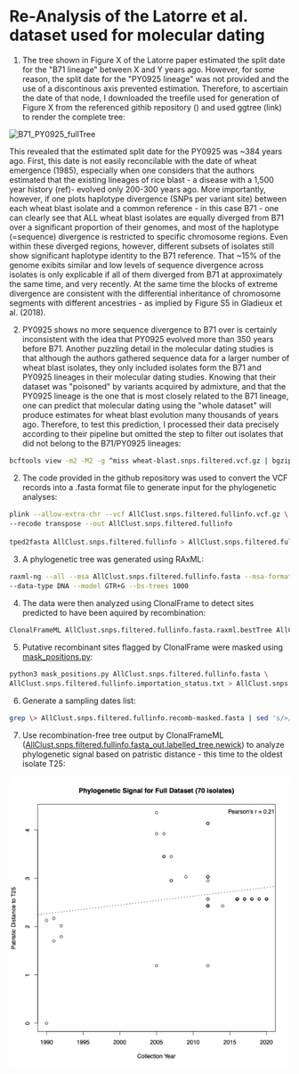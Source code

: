 # Re-Analysis of the Latorre et al. dataset used for molecular dating

1. The tree shown in Figure X of the Latorre paper estimated the split date for the "B71 lineage" between X and Y years ago. However, for some reason, the split date for the "PY0925 lineage" was not provided and the use of a discontinous axis prevented estimation. Therefore, to ascertiain the date of that node, I downloaded the treefile used for generation of Figure X from the referenced githib repository () and used ggtree (link) to render the complete tree:

![B71_PY0925_fullTree](data/B71_PY0925_fullTree.tiff)

This revealed that the estimated split date for the PY0925 was ~384 years ago. First, this date is not easily reconcilable with the date of wheat emergence (1985), especially when one considers that the authors estimated that the existing lineages of rice blast - a disease with a 1,500 year history (ref)- evolved only 200-300 years ago. More importantly, however, if one plots haplotype divergence (SNPs per variant site) between each wheat blast isolate and a common reference - in this case B71 - one can clearly see that ALL wheat blast isolates are equally diverged from B71 over a significant proportion of their genomes, and most of the haplotype (=sequence) divergence is restricted to specific chromosome regions. Even within these diverged regions, however, different subsets of isolates still show significant haplotype identity to the B71 reference. That ~15% of the genome exibits similar and low levels of sequence divergence across isolates is only explicable if all of them diverged from B71 at approximately the same time, and very recently. At the same time the blocks of extreme divergence are consistent with the differential inheritance of chromosome segments with different ancestries - as implied by Figure S5 in Gladieux et al. (2018).

2. PY0925 shows no more sequence divergence to B71 over is certainly inconsistent with the idea that PY0925 evolved more than 350 years before B71. Another puzzling detail in the molecular dating studies is that although the authors gathered sequence data for a larger number of wheat blast isolates, they only included isolates form the B71 and PY0925 lineages in their molecular dating studies. Knowing that their dataset was "poisoned" by variants acquired by admixture, and that the PY0925 lineage is the one that is most closely related to the B71 lineage, one can predict that molecular dating using the "whole dataset" will produce estimates for wheat blast evolution many thousands of years ago. Therefore, to test this prediction, I processed their data precisely according to their pipeline but omitted the step to filter out isolates that did not belong to the B71/PY0925 lineages:
```bash
bcftools view -m2 -M2 -g ^miss wheat-blast.snps.filtered.vcf.gz | bgzip > AllClust.snps.filtered.fullinfo.vcf.gz
```
2. The code provided in the github repository was used to convert the VCF records into a .fasta format file to generate input for the phylogenetic analyses:
```bash
plink --allow-extra-chr --vcf AllClust.snps.filtered.fullinfo.vcf.gz \
--recode transpose --out AllClust.snps.filtered.fullinfo

tped2fasta AllClust.snps.filtered.fullinfo > AllClust.snps.filtered.fullinfo.fasta
```
3. A phylogenetic tree was generated using RAxML:
```bash
raxml-ng --all --msa AllClust.snps.filtered.fullinfo.fasta --msa-format FASTA \
--data-type DNA --model GTR+G --bs-trees 1000
```
4. The data were then analyzed using ClonalFrame to detect sites predicted to have been aquired by recombination:
```bash
ClonalFrameML AllClust.snps.filtered.fullinfo.fasta.raxml.bestTree AllClust.snps.filtered.fullinfo.fasta
```
5. Putative recombinant sites flagged by ClonalFrame were masked using [mask_positions.py](https://github.com/Burbano-Lab/wheat-clonal-linage/blob/main/scripts/05_Phylogeny/mask_positions.py):
```bash
python3 mask_positions.py AllClust.snps.filtered.fullinfo.fasta \
AllClust.snps.filtered.fullinfo.importation_status.txt > AllClust.snps.filtered.fullinfo.clean.fasta
```
6. Generate a sampling dates list:
```bash
grep \> AllClust.snps.filtered.fullinfo.recomb-masked.fasta | sed 's/>//' | awk -F '_' '{print $1 "\t" $2}' > FullDataset.dates
```
7. Use recombination-free tree output by ClonalFrameML ([AllClust.snps.filtered.fullinfo.fasta_out.labelled_tree.newick](/data/AllClust.snps.filtered.fullinfo.fasta_out.labelled_tree.newick)) to analyze phylogenetic signal based on patristic distance - this time to the oldest isolate T25:

![Signal70isolates.tiff](/data/Signal70isolates.tiff)
